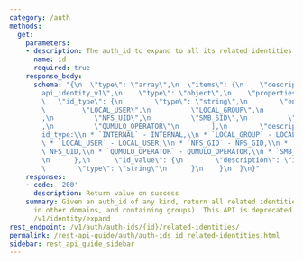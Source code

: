 ```yaml
---
category: /auth
methods:
  get:
    parameters:
    - description: The auth_id to expand to all its related identities.
      name: id
      required: true
    response_body:
      schema: "{\n  \"type\": \"array\",\n  \"items\": {\n    \"description\": \"\
        api_identity_v1\",\n    \"type\": \"object\",\n    \"properties\": {\n   \
        \   \"id_type\": {\n        \"type\": \"string\",\n        \"enum\": [\n \
        \         \"LOCAL_USER\",\n          \"LOCAL_GROUP\",\n          \"NFS_GID\"\
        ,\n          \"NFS_UID\",\n          \"SMB_SID\",\n          \"INTERNAL\"\
        ,\n          \"QUMULO_OPERATOR\"\n        ],\n        \"description\": \"\
        id_type:\\n * `INTERNAL` - INTERNAL,\\n * `LOCAL_GROUP` - LOCAL_GROUP,\\n\
        \ * `LOCAL_USER` - LOCAL_USER,\\n * `NFS_GID` - NFS_GID,\\n * `NFS_UID` -\
        \ NFS_UID,\\n * `QUMULO_OPERATOR` - QUMULO_OPERATOR,\\n * `SMB_SID` - SMB_SID\"\
        \n      },\n      \"id_value\": {\n        \"description\": \"id_value\",\n\
        \        \"type\": \"string\"\n      }\n    }\n  }\n}"
    responses:
    - code: '200'
      description: Return value on success
    summary: Given an auth_id of any kind, return all related identities (equivalents
      in other domains, and containing groups). This API is deprecated in favor of
      /v1/identity/expand
rest_endpoint: /v1/auth/auth-ids/{id}/related-identities/
permalink: /rest-api-guide/auth/auth-ids_id_related-identities.html
sidebar: rest_api_guide_sidebar
---
```

